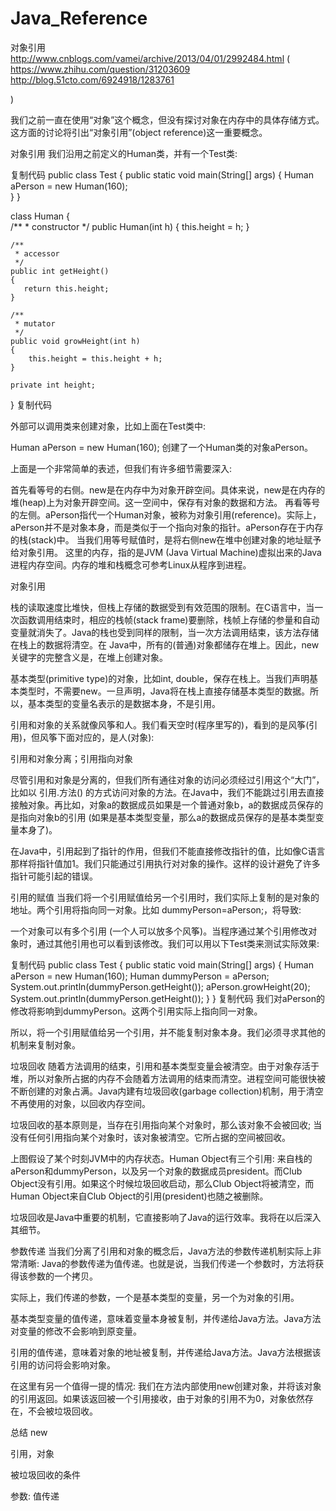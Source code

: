 # Java_Reference
对象引用
<br>
http://www.cnblogs.com/vamei/archive/2013/04/01/2992484.html
(
https://www.zhihu.com/question/31203609
http://blog.51cto.com/6924918/1283761

)

我们之前一直在使用“对象”这个概念，但没有探讨对象在内存中的具体存储方式。这方面的讨论将引出“对象引用”(object reference)这一重要概念。 

 

对象引用
我们沿用之前定义的Human类，并有一个Test类:

复制代码
public class Test
{
    public static void main(String[] args)
    {
        Human aPerson = new Human(160);                 
    }
}

class Human
{   
    /**
     * constructor
     */
    public Human(int h)
    {
        this.height = h;
    }

    /**
     * accessor
     */
    public int getHeight()
    {
       return this.height;
    }

    /**
     * mutator
     */
    public void growHeight(int h)
    {
        this.height = this.height + h;
    }

    private int height;
}
复制代码
 

外部可以调用类来创建对象，比如上面在Test类中:

Human aPerson = new Human(160);
创建了一个Human类的对象aPerson。 

上面是一个非常简单的表述，但我们有许多细节需要深入:

首先看等号的右侧。new是在内存中为对象开辟空间。具体来说，new是在内存的堆(heap)上为对象开辟空间。这一空间中，保存有对象的数据和方法。
再看等号的左侧。aPerson指代一个Human对象，被称为对象引用(reference)。实际上，aPerson并不是对象本身，而是类似于一个指向对象的指针。aPerson存在于内存的栈(stack)中。
当我们用等号赋值时，是将右侧new在堆中创建对象的地址赋予给对象引用。
这里的内存，指的是JVM (Java Virtual Machine)虚拟出来的Java进程内存空间。内存的堆和栈概念可参考Linux从程序到进程。

 



对象引用

 

 

栈的读取速度比堆快，但栈上存储的数据受到有效范围的限制。在C语言中，当一次函数调用结束时，相应的栈帧(stack frame)要删除，栈帧上存储的参量和自动变量就消失了。Java的栈也受到同样的限制，当一次方法调用结束，该方法存储在栈上的数据将清空。在 Java中，所有的(普通)对象都储存在堆上。因此，new关键字的完整含义是，在堆上创建对象。

 

基本类型(primitive type)的对象，比如int, double，保存在栈上。当我们声明基本类型时，不需要new。一旦声明，Java将在栈上直接存储基本类型的数据。所以，基本类型的变量名表示的是数据本身，不是引用。

 

 

引用和对象的关系就像风筝和人。我们看天空时(程序里写的)，看到的是风筝(引用)，但风筝下面对应的，是人(对象):



 

引用和对象分离；引用指向对象

 

尽管引用和对象是分离的，但我们所有通往对象的访问必须经过引用这个“大门”，比如以 引用.方法() 的方式访问对象的方法。在Java中，我们不能跳过引用去直接接触对象。再比如，对象a的数据成员如果是一个普通对象b，a的数据成员保存的是指向对象b的引用 (如果是基本类型变量，那么a的数据成员保存的是基本类型变量本身了)。

在Java中，引用起到了指针的作用，但我们不能直接修改指针的值，比如像C语言那样将指针值加1。我们只能通过引用执行对对象的操作。这样的设计避免了许多指针可能引起的错误。

 

引用的赋值
当我们将一个引用赋值给另一个引用时，我们实际上复制的是对象的地址。两个引用将指向同一对象。比如 dummyPerson=aPerson;，将导致:



一个对象可以有多个引用 (一个人可以放多个风筝)。当程序通过某个引用修改对象时，通过其他引用也可以看到该修改。我们可以用以下Test类来测试实际效果:

复制代码
public class Test
{
    public static void main(String[] args)
        {
             Human aPerson = new Human(160);
             Human dummyPerson = aPerson;
             System.out.println(dummyPerson.getHeight());
             aPerson.growHeight(20);
             System.out.println(dummyPerson.getHeight());
        }
}
复制代码
我们对aPerson的修改将影响到dummyPerson。这两个引用实际上指向同一对象。

 

所以，将一个引用赋值给另一个引用，并不能复制对象本身。我们必须寻求其他的机制来复制对象。

 

垃圾回收
随着方法调用的结束，引用和基本类型变量会被清空。由于对象存活于堆，所以对象所占据的内存不会随着方法调用的结束而清空。进程空间可能很快被不断创建的对象占满。Java内建有垃圾回收(garbage collection)机制，用于清空不再使用的对象，以回收内存空间。

垃圾回收的基本原则是，当存在引用指向某个对象时，那么该对象不会被回收; 当没有任何引用指向某个对象时，该对象被清空。它所占据的空间被回收。

上图假设了某个时刻JVM中的内存状态。Human Object有三个引用: 来自栈的aPerson和dummyPerson，以及另一个对象的数据成员president。而Club Object没有引用。如果这个时候垃圾回收启动，那么Club Object将被清空，而Human Object来自Club Object的引用(president)也随之被删除。

 

垃圾回收是Java中重要的机制，它直接影响了Java的运行效率。我将在以后深入其细节。

 

参数传递
当我们分离了引用和对象的概念后，Java方法的参数传递机制实际上非常清晰: Java的参数传递为值传递。也就是说，当我们传递一个参数时，方法将获得该参数的一个拷贝。

实际上，我们传递的参数，一个是基本类型的变量，另一个为对象的引用。

基本类型变量的值传递，意味着变量本身被复制，并传递给Java方法。Java方法对变量的修改不会影响到原变量。

引用的值传递，意味着对象的地址被复制，并传递给Java方法。Java方法根据该引用的访问将会影响对象。

 

在这里有另一个值得一提的情况: 我们在方法内部使用new创建对象，并将该对象的引用返回。如果该返回被一个引用接收，由于对象的引用不为0，对象依然存在，不会被垃圾回收。

 

总结
new

引用，对象

被垃圾回收的条件

参数: 值传递

 

